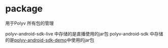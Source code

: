 # package
用于Polyv 所有包的管理

polyv-android-sdk-live 中存储的是直播使用的jar包
polyv-android-sdk 中存储的是[polyv-android-sdk-demo](https://github.com/easefun/polyv-android-sdk-demo)中使用的jar包